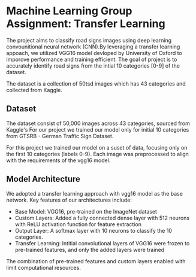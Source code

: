 # Machine Learning Group Assignment: Transfer Learning

The project aims to classify road signs images using deep learning convounitional neural network (CNN).By leveraging a transfer learning appoach, we utilized VGG16 model devloped by University of Oxford to imporove performance and training efficient. The goal of project is to accurately identify road signs from the intial 10 categories [0-9] of the dataset. 

The dataset is a collection of 50tsd images which has 43 categories and collected from Kaggle. 



## Dataset
The dataset consist of 50,000 images across 43 categories, sourced from Kaggle's 
For our project we trained our model only for initial 10 categories from GTSRB - German Traffic Sign Dataset.

For this project we trained our model on a suset of data, focusing only on the first 10 categories (labels 0-9). Each image was preprocessed to align with the requirements of the vgg16 model.


## Model Architecture

We adopted a transfer learning approach with vgg16 model as the base network. Key features of our architectures include:

-  Base Model: VGG16, pre-trained on the ImageNet dataset
-  Custom Layers: Added a fully connected dense layer with 512 neurons with ReLU activation function for feature extraction
-  Output Layer: A softmax layer with 10 neurons to classify the 10 categories.
-  Transfer Learning: Intitial convolutional layers of VGG16 were frozen to pre-trained features, and only the added layers were trained

The combination of pre-trained features and custom layers enabled with limit computational resources.
